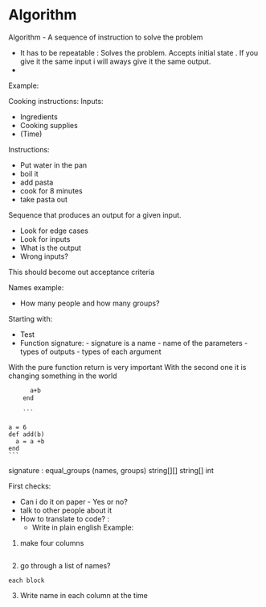 
# Algorithm

Algorithm - A sequence of instruction to solve the problem

- It has to be repeatable :
  Solves the problem. Accepts initial state .
  If you give it the same input i will aways give it the same output.
-

Example:

Cooking instructions:
Inputs:
- Ingredients
- Cooking supplies
- (Time)

Instructions:
- Put water in the pan
- boil it
- add pasta
- cook for 8 minutes
- take pasta out

Sequence that produces an output for a given input.

- Look for edge cases
- Look for inputs
- What is the output
- Wrong inputs?

This should become out acceptance criteria

Names example:
- How many people and how many groups?

Starting with:
- Test
- Function signature:
          - signature is a name
          - name of the parameters
          - types of outputs
          - types of each argument

With the pure function return is very important
With the second one it is changing something in the world

``` def add(a,b)
      a+b
    end

    ```
```
    a = 6
    def add(b)
      a = a +b
    end
    ```

signature :
equal_groups (names, groups)
string[][] string[] int

First checks:
- Can i do it on paper - Yes or no?
- talk to other people about it
- How to translate to code? :
    - Write in plain english
Example:
1. make four columns
  ``` x = [[][][][]]
  ```
2. go through a list of names?
```
each block
```
3. Write name in each column at the time
  
